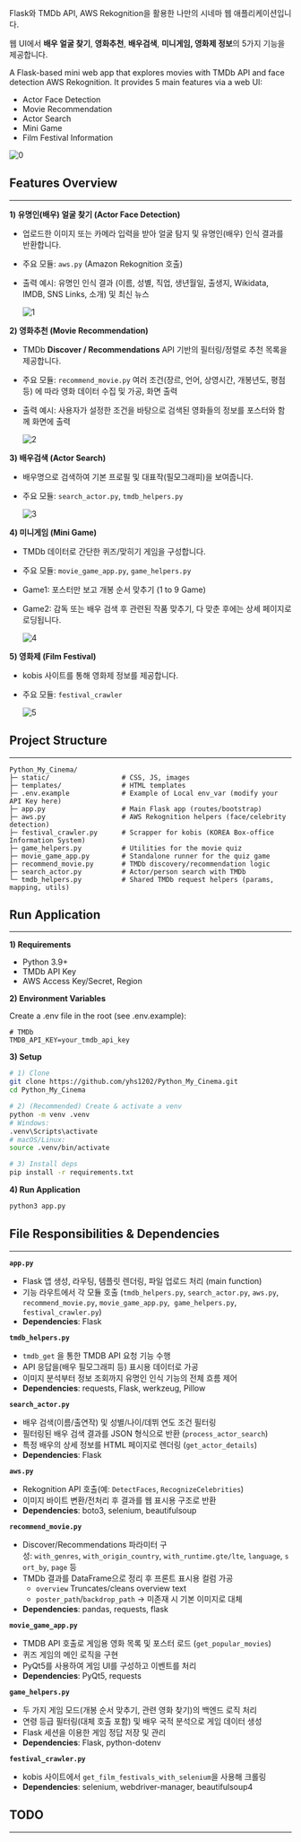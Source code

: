 Flask와 TMDb API, AWS Rekognition을 활용한 나만의 시네마 웹 애플리케이션입니다.

웹 UI에서 **배우 얼굴 찾기**, **영화추천**, **배우검색**, **미니게임, 영화제 정보**의 5가지 기능을 제공합니다.

A Flask-based mini web app that explores movies with TMDb API and face detection AWS Rekognition. It provides 5 main features via a web UI:

- Actor Face Detection
- Movie Recommendation
- Actor Search
- Mini Game
- Film Festival Information

![0](/static/readme_img/0_main_example.png)

## Features Overview

---

**1) 유명인(배우) 얼굴 찾기 (Actor Face Detection)**

- 업로드한 이미지 또는 카메라 입력을 받아 얼굴 탐지 및 유명인(배우) 인식 결과를 반환합니다.
- 주요 모듈: `aws.py` (Amazon Rekognition 호출)
- 출력 예시: 유명인 인식 결과 (이름, 성별, 직업, 생년월일, 출생지, Wikidata, IMDB, SNS Links, 소개) 및 최신 뉴스

  ![1](/static/readme_img/1_face_detection_example.gif)

**2) 영화추천 (Movie Recommendation)**

- TMDb **Discover / Recommendations** API 기반의 필터링/정렬로 추천 목록을 제공합니다.
- 주요 모듈: `recommend_movie.py` 여러 조건(장르, 언어, 상영시간, 개봉년도, 평점 등) 에 따라 영화 데이터 수집 및 가공, 화면 출력
- 출력 예시: 사용자가 설정한 조건을 바탕으로 검색된 영화들의 정보를 포스터와 함께 화면에 출력

  ![2](/static/readme_img/2_recommend_example.gif)

**3) 배우검색 (Actor Search)**

- 배우명으로 검색하여 기본 프로필 및 대표작(필모그래피)을 보여줍니다.
- 주요 모듈: `search_actor.py`, `tmdb_helpers.py`

  ![3](/static/readme_img/3_find_actor_example.gif)

**4) 미니게임 (Mini Game)**

- TMDb 데이터로 간단한 퀴즈/맞히기 게임을 구성합니다.
- 주요 모듈: `movie_game_app.py`, `game_helpers.py`
- Game1: 포스터만 보고 개봉 순서 맞추기 (1 to 9 Game)
- Game2: 감독 또는 배우 검색 후 관련된 작품 맞추기, 다 맞춘 후에는 상세 페이지로 로딩됩니다.

  ![4](/static/readme_img/4_game_example.gif)

**5) 영화제 (Film Festival)**

- kobis 사이트를 통해 영화제 정보를 제공합니다.
- 주요 모듈: `festival_crawler`

  ![5](/static/readme_img/5_film_festival_example.gif)


## **Project Structure**

---

```
Python_My_Cinema/
├─ static/                  # CSS, JS, images
├─ templates/               # HTML templates
├─ .env.example             # Example of Local env_var (modify your API Key here)
├─ app.py                   # Main Flask app (routes/bootstrap)
├─ aws.py                   # AWS Rekognition helpers (face/celebrity detection)
├─ festival_crawler.py      # Scrapper for kobis (KOREA Box-office Information System)
├─ game_helpers.py          # Utilities for the movie quiz
├─ movie_game_app.py        # Standalone runner for the quiz game
├─ recommend_movie.py       # TMDb discovery/recommendation logic
├─ search_actor.py          # Actor/person search with TMDb
└─ tmdb_helpers.py          # Shared TMDb request helpers (params, mapping, utils)
```



## Run Application

---

**1) Requirements**

- Python 3.9+
- TMDb API Key
- AWS Access Key/Secret, Region

**2) Environment Variables**

Create a .env file in the root (see .env.example):

```
# TMDb
TMDB_API_KEY=your_tmdb_api_key
```

**3) Setup**

```bash
# 1) Clone
git clone https://github.com/yhs1202/Python_My_Cinema.git
cd Python_My_Cinema

# 2) (Recommended) Create & activate a venv
python -m venv .venv
# Windows:
.venv\Scripts\activate
# macOS/Linux:
source .venv/bin/activate

# 3) Install deps
pip install -r requirements.txt
```

**4) Run Application**

```bash
python3 app.py
```


## **File Responsibilities & Dependencies**

---

**`app.py`**

- Flask 앱 생성, 라우팅, 템플릿 렌더링, 파일 업로드 처리 (main function)
- 기능 라우트에서 각 모듈 호출
(`tmdb_helpers.py`, `search_actor.py`, `aws.py`, `recommend_movie.py`, `movie_game_app.py`,  `game_helpers.py`, `festival_crawler.py`)
- **Dependencies**: Flask

**`tmdb_helpers.py`**

- `tmdb_get` 을 통한 TMDB API 요청 기능 수행
- API 응답을(배우 필모그래피 등) 표시용 데이터로 가공
- 이미지 분석부터 정보 조회까지 유명인 인식 기능의 전체 흐름 제어
- **Dependencies**: requests, Flask, werkzeug, Pillow

**`search_actor.py`**

- 배우 검색(이름/출연작) 및 성별/나이/데뷔 연도 조건 필터링
- 필터링된 배우 검색 결과를 JSON 형식으로 반환 (`process_actor_search`)
- 특정 배우의 상세 정보를 HTML 페이지로 렌더링 (`get_actor_details`)
- **Dependencies**: Flask

**`aws.py`**

- Rekognition API 호출(예: `DetectFaces`, `RecognizeCelebrities`)
- 이미지 바이트 변환/전처리 후 결과를 웹 표시용 구조로 반환
- **Dependencies**: boto3, selenium, beautifulsoup

**`recommend_movie.py`**

- Discover/Recommendations 파라미터 구성: `with_genres`, `with_origin_country`, `with_runtime.gte/lte`, `language`, `sort_by`, `page` 등
- TMDb 결과를 DataFrame으로 정리 후 프론트 표시용 컬럼 가공
    - `overview` Truncates/cleans overview text
    - `poster_path`/`backdrop_path` -> 미존재 시 기본 이미지로 대체
- **Dependencies**: pandas, requests, flask

**`movie_game_app.py`**

- TMDB API 호출로 게임용 영화 목록 및 포스터 로드 (`get_popular_movies`)
- 퀴즈 게임의 메인 로직을 구현
- PyQt5를 사용하여 게임 UI를 구성하고 이벤트를 처리
- **Dependencies**: PyQt5, requests

**`game_helpers.py`**

- 두 가지 게임 모드(개봉 순서 맞추기, 관련 영화 찾기)의 백엔드 로직 처리
- 연령 등급 필터링(대체 호출 포함) 및 배우 국적 분석으로 게임 데이터 생성
- Flask 세션을 이용한 게임 정답 저장 및 관리
- **Dependencies**: Flask, python-dotenv

**`festival_crawler.py`**

- kobis 사이트에서 `get_film_festivals_with_selenium`을 사용해 크롤링
- **Dependencies**: selenium, webdriver-manager, beautifulsoup4


## TODO

---